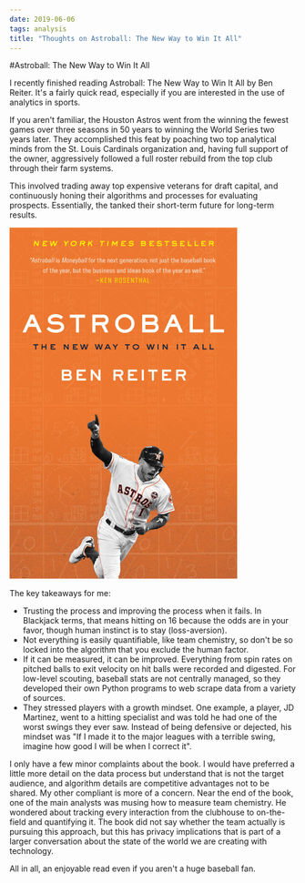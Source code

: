 ```yaml
---
date: 2019-06-06
tags: analysis
title: "Thoughts on Astroball: The New Way to Win It All"
---
```

#Astroball: The New Way to Win It All

I recently finished reading Astroball: The New Way to Win It All by Ben Reiter. It's a fairly quick read, especially if you are interested in the use of analytics in sports.

If you aren't familiar, the Houston Astros went from the winning the fewest games over three seasons in 50 years to winning the World Series two years later. They accomplished this feat by poaching two top analytical minds from the St. Louis Cardinals organization and, having full support of the owner, aggressively followed a full roster rebuild from the top club through their farm systems.

This involved trading away top expensive veterans for draft capital, and continuously honing their algorithms and processes for evaluating prospects. Essentially, the tanked their short-term future for long-term results.

![Astroball: The New Way to Win It All](/assets/img/astroball.png)

The key takeaways for me:

- Trusting the process and improving the process when it fails. In Blackjack terms, that means hitting on 16 because the odds are in your favor, though human instinct is to stay (loss-aversion).
- Not everything is easily quantifiable, like team chemistry, so don't be so locked into the algorithm that you exclude the human factor.
- If it can be measured, it can be improved. Everything from spin rates on pitched balls to exit velocity on hit balls were recorded and digested. For low-level scouting, baseball stats are not centrally managed, so they developed their own Python programs to web scrape data from a variety of sources.
- They stressed players with a growth mindset. One example, a player, JD Martinez, went to a hitting specialist and was told he had one of the worst swings they ever saw. Instead of being defensive or dejected, his mindset was "If I made it to the major leagues with a terrible swing, imagine how good I will be when I correct it".

I only have a few minor complaints about the book. I would have preferred a little more detail on the data process but understand that is not the target audience, and algorithm details are competitive advantages not to be shared. My other compliant is more of a concern. Near the end of the book, one of the main analysts was musing how to measure team chemistry. He wondered about tracking every interaction from the clubhouse to on-the-field and quantifying it. The book did not say whether the team actually is pursuing this approach, but this has privacy implications that is part of a larger conversation about the state of the world we are creating with technology.

All in all, an enjoyable read even if you aren't a huge baseball fan.
